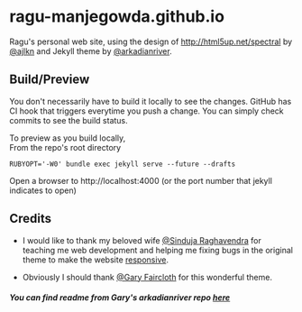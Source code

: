 # ragu-manjegowda.github.io

Ragu's personal web site, using the design of http://html5up.net/spectral 
by [@ajlkn](http://twitter.com/ajlkn) and Jekyll theme by 
[@arkadianriver](https://arkadianriver.github.io/arkadianriver.com/).

## Build/Preview

You don't necessarily have to build it locally to see the changes. 
GitHub has CI hook that triggers everytime you push a change. 
You can simply check commits to see the build status.

To preview as you build locally,  
From the repo's root directory
```
RUBYOPT='-W0' bundle exec jekyll serve --future --drafts
```

Open a browser to http://localhost:4000 (or the port number that jekyll 
indicates to open)

## Credits

* I would like to thank my beloved wife [@Sinduja Raghavendra](https://github.com/sindujak29) 
for teaching me web development and helping me fixing bugs 
in the original theme to make the website [responsive](https://en.wikipedia.org/wiki/Responsive_web_design).

* Obviously I should thank [@Gary Faircloth](https://github.com/arkadianriver) 
for this wonderful theme.


#### ***You can find readme from Gary's **arkadianriver** repo [here](https://github.com/arkadianriver/arkadianriver.com)***

